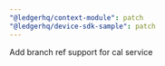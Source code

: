 ```yaml
---
"@ledgerhq/context-module": patch
"@ledgerhq/device-sdk-sample": patch
---
```


Add branch ref support for cal service
